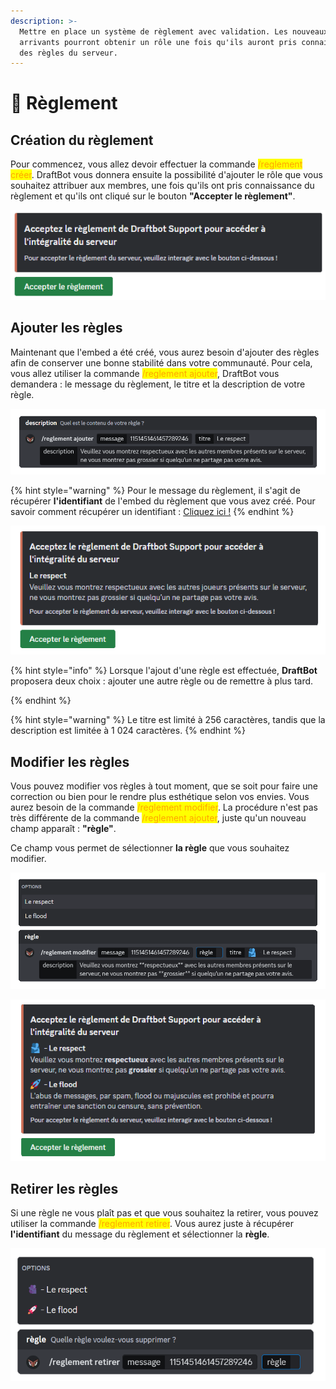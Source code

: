 ```yaml
---
description: >-
  Mettre en place un système de règlement avec validation. Les nouveaux
  arrivants pourront obtenir un rôle une fois qu'ils auront pris connaissance
  des règles du serveur.
---
```


# 📝 Règlement

## Création du règlement

Pour commencez, vous allez devoir effectuer la commande <mark style="color:orange;">/reglement créer</mark>. DraftBot vous donnera ensuite la possibilité d'ajouter le rôle que vous souhaitez attribuer aux membres, une fois qu'ils ont pris connaissance du règlement et qu'ils ont cliqué sur le bouton **"Accepter le règlement"**.

![Résultat de la commande /reglement créer](../.gitbook/assets/rules/rules-create.png)

## Ajouter les règles

Maintenant que l'embed a été créé, vous aurez besoin d'ajouter des règles afin de conserver une bonne stabilité dans votre communauté. Pour cela, vous allez utiliser la commande <mark style="color:orange;">/reglement ajouter</mark>, DraftBot vous demandera : le message du règlement, le titre et la description de votre règle.

![Aperçu de la commande /reglement créer](../.gitbook/assets/rules/rules-add-1.png)

{% hint style="warning" %}
Pour le message du règlement, il s'agit de récupérer **l'identifiant** de l'embed du règlement que vous avez créé.
Pour savoir comment récupérer un identifiant : [Cliquez ici !](../../autres/recuperer-un-identifiant.md#message)
{% endhint %}

![Résultat d'ajout d'une règle](../.gitbook/assets/rules/rules-add-2.png)

{% hint style="info" %}
Lorsque l'ajout d'une règle est effectuée, **DraftBot** proposera deux choix : ajouter une autre règle ou de remettre à plus tard.

{% endhint %}

{% hint style="warning" %} Le titre est limité à 256 caractères, tandis que la description est limitée à 1 024 caractères. {% endhint %}

## Modifier les règles

Vous pouvez modifier vos règles à tout moment, que se soit pour faire une correction ou bien pour le rendre plus esthétique selon vos envies. Vous aurez besoin de la commande <mark style="color:orange;">/reglement modifier</mark>. La procédure n'est pas très différente de la commande <mark style="color:orange;">/reglement ajouter</mark>, juste qu'un nouveau champ apparaît : **"règle"**.


Ce champ vous permet de sélectionner **la règle** que vous souhaitez modifier.

![Aperçu de la commande /reglement modifier](../.gitbook/assets/rules/rules-modify.png)

![Résultat de la modification d'une règle](../.gitbook/assets/rules/rules-modify-2.png)

## Retirer les règles

Si une règle ne vous plaît pas et que vous souhaitez la retirer, vous pouvez utiliser la commande <mark style="color:orange;">/reglement retirer</mark>. Vous aurez juste à récupérer **l'identifiant** du message du règlement et sélectionner la **règle**.

![Aperçu de la commande /reglement retirer](../.gitbook/assets/rules/rules-remove.png)